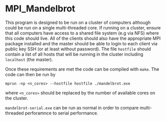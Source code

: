 # MPI_Mandelbrot

This program is designed to be run on a cluster of computers although could be run on a single multi-threaded core.
If running on a cluster, ensure that all computers have access to a shared file system (e.g via NFS) where this code should live.
All of the clients should also have the appropriate MPI package installed and the master should be able to login to each client via public key SSH (or at least without password).
The file `hostfile` should contain a list of all hosts that will be running in the cluster including `localhost` (the master).

Once these requirements are met the code can be compiled with `make`.
The code can then be run by

```
mprun -np <n_cores> --hostfile hostfile ./mandelbrot.exe
```

where `<n_cores>` should be replaced by the number of available cores on the cluster.

`mandelbrot-serial.exe` can be run as normal in order to compare multi-threaded perforamnce to serial performance.
